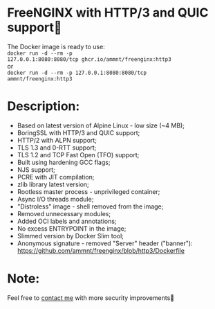 # FreeNGINX with HTTP/3 and QUIC support🚀

The Docker image is ready to use:<br>
<code>docker run -d --rm -p 127.0.0.1:8080:8080/tcp ghcr.io/ammnt/freenginx:http3</code><br>
or<br>
<code>docker run -d --rm -p 127.0.0.1:8080:8080/tcp ammnt/freenginx:http3</code>

# Description:

- Based on latest version of Alpine Linux - low size (~4 MB);
- BoringSSL with HTTP/3 and QUIC support;
- HTTP/2 with ALPN support;
- TLS 1.3 and 0-RTT support;
- TLS 1.2 and TCP Fast Open (TFO) support;
- Built using hardening GCC flags;
- NJS support;
- PCRE with JIT compilation;
- zlib library latest version;
- Rootless master process - unprivileged container;
- Async I/O threads module;
- "Distroless" image - shell removed from the image;
- Removed unnecessary modules;
- Added OCI labels and annotations;
- No excess ENTRYPOINT in the image;
- Slimmed version by Docker Slim tool;
- Anonymous signature - removed "Server" header ("banner"):<br>
https://github.com/ammnt/freenginx/blob/http3/Dockerfile

# Note:

Feel free to <a href="https://github.com/ammnt/freenginx/issues/new">contact me</a> with more security improvements🙋

